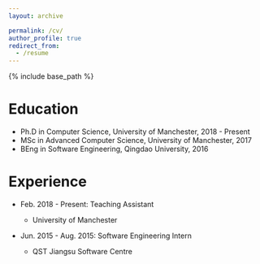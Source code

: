 ```yaml
---
layout: archive

permalink: /cv/
author_profile: true
redirect_from:
  - /resume
---
```


{% include base_path %}

Education
======

* Ph.D in Computer Science, University of Manchester, 2018 - Present
* MSc in Advanced Computer Science, University of Manchester, 2017
* BEng in Software Engineering, Qingdao University, 2016



Experience
======
* Feb. 2018 - Present: Teaching Assistant
  * University of Manchester


* Jun. 2015 - Aug. 2015: Software Engineering Intern
  * QST Jiangsu Software Centre

